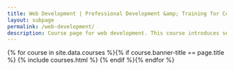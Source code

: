 ```yaml
---
title: Web Development | Professional Development &amp; Training for Computing &amp; Emerging Technologies 
layout: subpage
permalink: /web-development/
description: Course page for web development. This course introduces several aspects of web design and development, including the underpinning services required to host, manage and access a secure website.
---
```


<!-- Main -->
{% for course in site.data.courses %}{% if course.banner-title == page.title %}
  {% include courses.html %}
{% endif %}{% endfor %}

